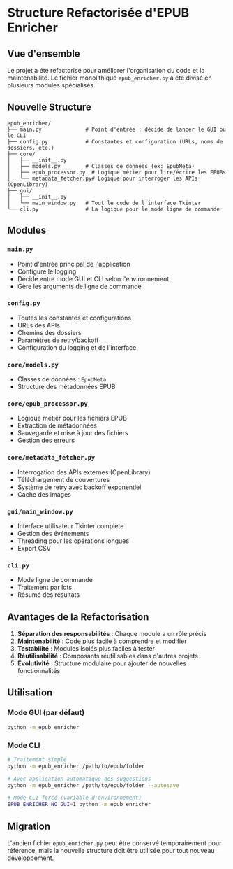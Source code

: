 # Structure Refactorisée d'EPUB Enricher

## Vue d'ensemble

Le projet a été refactorisé pour améliorer l'organisation du code et la maintenabilité. Le fichier monolithique `epub_enricher.py` a été divisé en plusieurs modules spécialisés.

## Nouvelle Structure

```
epub_enricher/
├── main.py              # Point d'entrée : décide de lancer le GUI ou le CLI
├── config.py            # Constantes et configuration (URLs, noms de dossiers, etc.)
├── core/
│   ├── __init__.py
│   ├── models.py        # Classes de données (ex: EpubMeta)
│   ├── epub_processor.py  # Logique métier pour lire/écrire les EPUBs
│   └── metadata_fetcher.py# Logique pour interroger les APIs (OpenLibrary)
├── gui/
│   ├── __init__.py
│   └── main_window.py   # Tout le code de l'interface Tkinter
└── cli.py               # La logique pour le mode ligne de commande
```

## Modules

### `main.py`

-   Point d'entrée principal de l'application
-   Configure le logging
-   Décide entre mode GUI et CLI selon l'environnement
-   Gère les arguments de ligne de commande

### `config.py`

-   Toutes les constantes et configurations
-   URLs des APIs
-   Chemins des dossiers
-   Paramètres de retry/backoff
-   Configuration du logging et de l'interface

### `core/models.py`

-   Classes de données : `EpubMeta`
-   Structure des métadonnées EPUB

### `core/epub_processor.py`

-   Logique métier pour les fichiers EPUB
-   Extraction de métadonnées
-   Sauvegarde et mise à jour des fichiers
-   Gestion des erreurs

### `core/metadata_fetcher.py`

-   Interrogation des APIs externes (OpenLibrary)
-   Téléchargement de couvertures
-   Système de retry avec backoff exponentiel
-   Cache des images

### `gui/main_window.py`

-   Interface utilisateur Tkinter complète
-   Gestion des événements
-   Threading pour les opérations longues
-   Export CSV

### `cli.py`

-   Mode ligne de commande
-   Traitement par lots
-   Résumé des résultats

## Avantages de la Refactorisation

1. **Séparation des responsabilités** : Chaque module a un rôle précis
2. **Maintenabilité** : Code plus facile à comprendre et modifier
3. **Testabilité** : Modules isolés plus faciles à tester
4. **Réutilisabilité** : Composants réutilisables dans d'autres projets
5. **Évolutivité** : Structure modulaire pour ajouter de nouvelles fonctionnalités

## Utilisation

### Mode GUI (par défaut)

```bash
python -m epub_enricher
```

### Mode CLI

```bash
# Traitement simple
python -m epub_enricher /path/to/epub/folder

# Avec application automatique des suggestions
python -m epub_enricher /path/to/epub/folder --autosave

# Mode CLI forcé (variable d'environnement)
EPUB_ENRICHER_NO_GUI=1 python -m epub_enricher
```

## Migration

L'ancien fichier `epub_enricher.py` peut être conservé temporairement pour référence, mais la nouvelle structure doit être utilisée pour tout nouveau développement.
